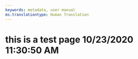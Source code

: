```yaml
---
keywords: metadata, user manual
ms.translationtype: Human Translation
---
```

# this is a test page 10/23/2020 11:30:50 AM